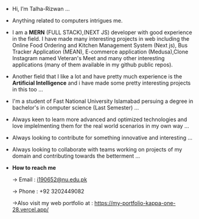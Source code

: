 - Hi, I’m Talha-Rizwan ...

- Anything related to computers intrigues me.

- I am a **MERN** (FULL STACK),(NEXT JS) developer with good experience in the field. I have made many interesting projects in web including the Online Food Ordering and Kitchen Management System (Next js), Bus Tracker Application (MEAN), E-commerce application (Medusa),Clone Instagram named Veteran's Meet and many other interesting applications (many of them available in my github public repos).

- Another field that I like a lot and have pretty much experience is the **Artificial Intelligence** and i have made some pretty interesting projects in this too ...
 
- I'm a student of Fast National University Islamabad persuing a degree in bachelor's in computer science (Last Semester) ...
- Always keen to learn more advanced and optimized technologies and love implelmenting them for the real world scenarios in my own way ...
- Always looking to contribute for something innovative and interesting ...
- Always looking to collaborate with teams working on projects of my domain and contributing towards the betterment ...

- **How to reach me**

  -> Email : i190652@nu.edu.pk
  
  -> Phone  : +92 3202449082
  
  ->Also visit my web portfolio at : https://my-portfolio-kappa-one-28.vercel.app/



